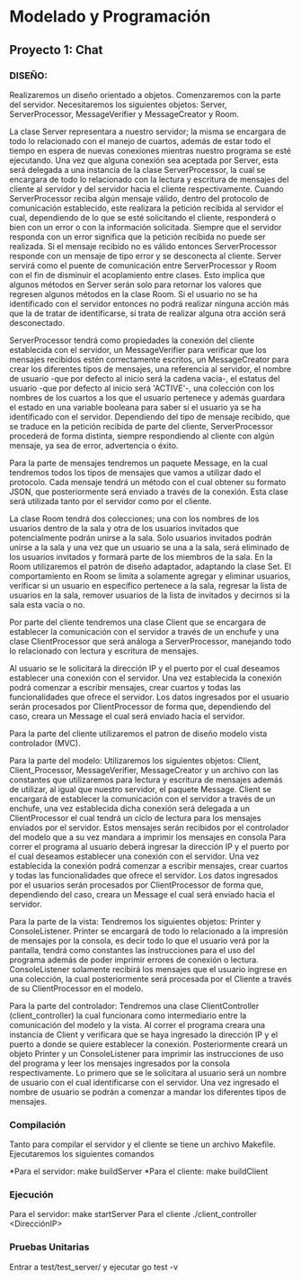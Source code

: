 Modelado y Programación
=======================

Proyecto 1: Chat
-----------------


### DISEÑO:

Realizaremos un diseño orientado a objetos.
Comenzaremos con la parte del servidor. Necesitaremos los siguientes objetos: Server, ServerProcessor, MessageVerifier y MessageCreator y Room.

La clase Server representara a nuestro servidor; la misma se encargara de todo lo relacionado con el manejo de cuartos, además de estar todo el tiempo en espera de nuevas conexiones mientras nuestro programa se esté ejecutando. Una vez que alguna conexión sea aceptada por Server, esta será delegada a una instancia de la clase ServerProcessor, la cual se encargara de todo lo relacionado con la lectura y escritura de mensajes del cliente al servidor y del servidor hacia el cliente respectivamente. Cuando ServerProcessor reciba algún mensaje válido, dentro del protocolo de comunicación establecido, este realizara la petición recibida al servidor el cual, dependiendo de lo que se esté solicitando el cliente, responderá o bien con un error o con la información solicitada. Siempre que el servidor responda con un error significa que la petición recibida no puede ser realizada. Si el mensaje recibido no es válido entonces ServerProcessor responde con un mensaje de tipo error y se desconecta al cliente. Server servirá como el puente de comunicación entre ServerProcessor y Room con el fin de disminuir el acoplamiento entre clases. Esto implica que algunos métodos en Server serán solo para retornar los valores que regresen algunos métodos en la clase Room. Si el usuario no se ha identificado con el servidor entonces no podrá realizar ninguna acción más que la de tratar de identificarse, si trata de realizar alguna otra acción será desconectado.

ServerProcessor tendrá como propiedades la conexión del cliente establecida con el servidor, un MessageVerifier para verificar que los mensajes recibidos estén correctamente escritos, un MessageCreator para crear los diferentes tipos de mensajes, una referencia al servidor, el nombre de usuario -que por defecto al inicio será la cadena vacía-, el estatus del usuario -que por defecto al inicio será 'ACTIVE'-, una colección con los nombres de los cuartos a los que el usuario pertenece y además guardara el estado en una variable booleana para saber sí el usuario ya se ha identificado con el servidor. Dependiendo del tipo de mensaje recibido, que se traduce en la petición recibida de parte del cliente, ServerProcessor procederá de forma distinta, siempre respondiendo al cliente con algún mensaje, ya sea de error, advertencia o éxito.

Para la parte de mensajes tendremos un paquete Message, en la cual tendremos todos los tipos de mensajes que vamos a utilizar dado el protocolo. Cada mensaje tendrá un método con el cual obtener su formato JSON, que posteriormente será enviado a través de la conexión. Esta clase será utilizada tanto por el servidor como por el cliente.

La clase Room tendrá dos colecciones; una con los nombres de los usuarios dentro de la sala y otra de los usuarios invitados que potencialmente podrán unirse a la sala. Solo usuarios invitados podrán unirse a la sala y una vez que un usuario se una a la sala, será eliminado de los usuarios invitados y formará parte de los miembros de la sala. En la Room utilizaremos el patrón de diseño adaptador, adaptando la clase Set.
El comportamiento en Room se limita a solamente agregar y eliminar usuarios, verificar si un usuario en específico pertenece a la sala, regresar la lista de usuarios en la sala, remover usuarios de la lista de invitados y decirnos si la sala esta vacía o no.

Por parte del cliente tendremos una clase Client que se encargara de establecer la comunicación con el servidor a través de un enchufe y una clase ClientProcessor que será análoga a ServerProcessor, manejando todo lo relacionado con lectura y escritura de mensajes.

Al usuario se le solicitará la dirección IP y el puerto por el cual deseamos establecer una conexión con el servidor. Una vez establecida la conexión podrá comenzar a escribir mensajes, crear cuartos y todas las funcionalidades que ofrece el servidor. Los datos ingresados por el usuario serán procesados por ClientProcessor de forma que, dependiendo del caso, creara un Message el cual será enviado hacia el servidor.

Para la parte del cliente utilizaremos el patron de diseño modelo vista controlador (MVC).

Para la parte del modelo: Utilizaremos los siguientes objetos: Client, Client_Processor, MessageVerifier, MessageCreator y un archivo con las constantes que utilizaremos para lectura y escritura de mensajes además de utilizar, al igual que nuestro servidor, el paquete Message. Client se encargará de establecer la comunicación con el servidor a través de un enchufe, una vez establecida dicha conexión será delegada a un ClientProcessor el cual tendrá un ciclo de lectura para los mensajes enviados por el servidor. Estos mensajes serán recibidos por el controlador del modelo que a su vez mandara a imprimir los mensajes en consola
Para correr el programa al usuario deberá ingresar la dirección IP y el puerto por el cual deseamos establecer una conexión con el servidor. Una vez establecida la conexión podrá comenzar a escribir mensajes, crear cuartos y todas las funcionalidades que ofrece el servidor. Los datos ingresados por el usuarios serán procesados por ClientProcessor de forma que, dependiendo del caso, creara un Message el cual será enviado hacia el servidor.

Para la parte de la vista: Tendremos los siguientes objetos: Printer y ConsoleListener. Printer se encargará de todo lo relacionado a la impresión de mensajes por la consola, es decir todo lo que el usuario verá por la pantalla, tendrá como constantes las instrucciones para el uso del programa además de poder imprimir  errores de conexión o lectura. ConsoleListener solamente recibirá los mensajes que el usuario ingrese en una colección, la cual posteriormente será procesada por el Cliente a través de su ClientProcessor en el modelo.

Para la parte del controlador: Tendremos una clase ClientController (client_controller) la cual funcionara como intermediario entre la comunicación del modelo y la vista. Al correr el programa creara una instancia de Client y verificara que se haya ingresado la dirección IP y el puerto a donde se quiere establecer la conexión. Posteriormente creará un objeto Printer y un ConsoleListener para imprimir las instrucciones de uso del programa y leer los mensajes ingresados por la consola respectivamente. Lo primero que se le solicitara al usuario será un nombre de usuario con el cual identificarse con el servidor. Una vez ingresado el nombre de usuario se podrán a comenzar a mandar los diferentes tipos de mensajes.
 
### Compilación

Tanto para compilar el servidor y el cliente se tiene un archivo Makefile. Ejecutaremos los siguientes comandos

*Para el servidor: make buildServer
*Para el cliente: make buildClient

### Ejecución

Para el servidor: make startServer
Para el cliente ./client_controller <DirecciónIP> <Puerto>

### Pruebas Unitarias
Entrar a test/test_server/ y ejecutar go test -v